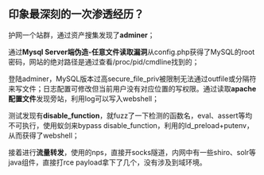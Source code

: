 ## 印象最深刻的一次渗透经历？

护网一个站群，通过资产搜集发现了**adminer**；

通过**Mysql Server端伪造-任意文件读取漏洞**从config.php获得了MySQL的root密码，网站的绝对路径是通过查看/proc/pid/cmdline找到的；

登陆adminer，MySQL版本过高secure_file_priv被限制无法通过outfile或分隔符来写文件；日志配置可修改但当前用户没有对应位置的写权限。通过读取**apache配置文件**发现旁站，利用log可以写入webshell；

测试发现有**disable_function**，就fuzz了一下检测的函数名，eval、assert等均不可执行，使用蚁剑来bypass disable_function，利用的ld_preload+putenv，从而获得了webshell；

接着进行**流量转发**，使用的nps，直接开socks隧道，内网中有一些shiro、solr等java组件，直接打rce payload拿下了几个，没有涉及到域环境。

